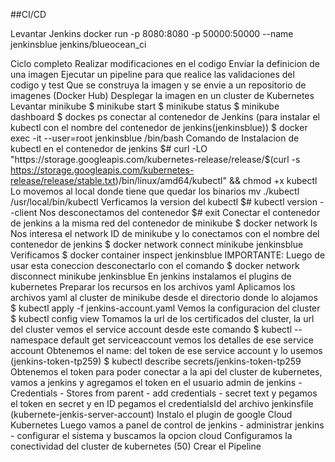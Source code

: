 ##CI/CD

Levantar Jenkins
docker run -p 8080:8080 -p 50000:50000 --name jenkinsblue jenkins/blueocean_ci



Ciclo completo
Realizar modificaciones en el codigo
Enviar la definicion de una imagen
Ejecutar un pipeline para que realice las validaciones del codigo y test
Que se construya la imagen y se envie a un repositorio de imagenes (Docker Hub)
Desplegar la imagen en un cluster de Kubernetes
	Levantar minikube
	$ minikube start
	$ minikube status
	$ minikube dashboard
	$ dockes ps 
conectar al contenedor de Jenkins (para instalar el kubectl con el nombre del contenedor de jenkins(jenkinsblue))
$ docker exec -it --user=root jenkinsblue /bin/bash
Comando de Instalacion de kubectl en el contenedor de jenkins
$# curl -LO "https://storage.googleapis.com/kubernetes-release/release/$(curl -s https://storage.googleapis.com/kubernetes-release/release/stable.txt)/bin/linux/amd64/kubectl" && chmod +x kubectl
Lo movemos al local donde tiene que quedar los binarios
mv ./kubectl /usr/local/bin/kubectl
Verficamos la version del kubectl
$# kubectl version --client
Nos desconectamos del contenedor
$# exit
Conectar el contenedor de jenkins a la misma red del contenedor de minikube
$ docker network ls
Nos interesa el network ID de minikube y lo conectamos con el nombre del contenedor de jenkins
$ docker network connect minikube jenkinsblue
Verificamos 
$ docker container inspect jenkinsblue 
IMPORTANTE: Luego de usar esta coneccion desconectarlo con el comando $ docker network disconnect minikube jenkinsblue
En jenkins instalamos el plugins de kubernetes
Preparar los recursos en los archivos yaml
Aplicamos los archivos yaml al cluster de minikube desde el directorio donde lo alojamos
$ kubectl apply -f jenkins-account.yaml
Vemos la configuracion del cluster
$ kubectl config view
Tomamos la url de los certificados del cluster, la url del cluster
vemos el service account desde este comando
$ kubectl --namespace default get serviceaccount
vemos los detalles de ese service account
Obtenemos el name: del token de ese service account y lo usemos (jenkins-token-tp259)
$ kubectl describe secrets/jenkins-token-tp259
Obtenemos el token para poder conectar a la api del cluster de kubernetes, vamos a jenkins y agregamos el token en el usuario admin de jenkins - Credentials - Stores from parent - add credentials - secret text y pegamos el token en secret y en ID pegamos el credentialsId del archivo jenkinsfile (kubernete-jenkis-server-account)
Instalo el plugin de google Cloud Kubernetes
Luego vamos a panel de control de jenkins - administrar jenkins - configurar el sistema y buscamos la opcion cloud
Configuramos la conectividad del cluster de kubernetes (50)
Crear el Pipeline
